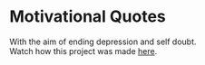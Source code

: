 # Motivational Quotes

With the aim of ending depression and self doubt.
<br>
Watch how this project was made [here](https://www.youtube.com/watch?v=jBEoDej3QPg&list=PLZCxEoVL6z7kfWrpyXPl8H3wd5dPqynrs).
